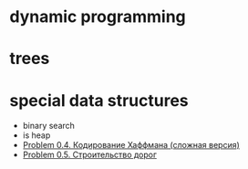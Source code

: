 # dynamic programming
# trees
# special data structures
- binary search
- is heap
- [Problem 0.4. Кодирование Хаффмана (сложная версия)](https://github.com/ranopashec/DSA/blob/main/huffman.md)
- [Problem 0.5. Строительство дорог](https://github.com/ranopashec/DSA/blob/main/building%20roads.md)
